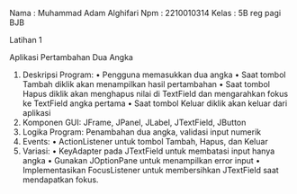 Nama : Muhammad Adam Alghifari
Npm  : 2210010314
Kelas : 5B reg pagi BJB 


Latihan 1

Aplikasi Pertambahan Dua Angka
1. Deskripsi Program:
• Pengguna memasukkan dua angka
• Saat tombol Tambah diklik akan menampilkan hasil pertambahan
• Saat tombol Hapus diklik akan menghapus nilai di TextField dan
mengarahkan fokus ke TextField angka pertama
• Saat tombol Keluar diklik akan keluar dari aplikasi
2. Komponen GUI: JFrame, JPanel, JLabel, JTextField, JButton
3. Logika Program: Penambahan dua angka, validasi input numerik
4. Events:
• ActionListener untuk tombol Tambah, Hapus, dan Keluar
5. Variasi:
• KeyAdapter pada JTextField untuk membatasi input hanya angka
• Gunakan JOptionPane untuk menampilkan error input
• Implementasikan FocusListener untuk membersihkan JTextField
saat mendapatkan fokus.
